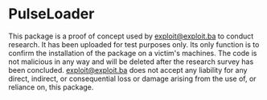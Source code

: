 # PulseLoader

This package is a proof of concept used by exploit@exploit.ba to conduct research. It has been uploaded for test purposes only. Its only function is to confirm the installation of the package on a victim's machines. The code is not malicious in any way and will be deleted after the research survey has been concluded. exploit@exploit.ba does not accept any liability for any direct, indirect, or consequential loss or damage arising from the use of, or reliance on, this package.
